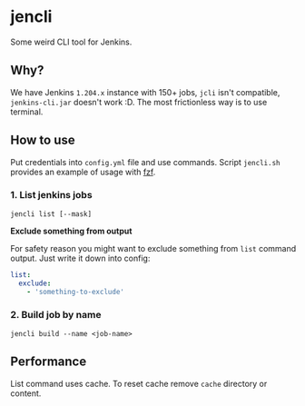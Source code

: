 # jencli

Some weird CLI tool for Jenkins.

## Why?

We have Jenkins `1.204.x` instance with 150+ jobs, `jcli` isn't compatible, `jenkins-cli.jar` doesn't work :D.
The most frictionless way is to use terminal.

## How to use

Put credentials into `config.yml` file and use commands. Script `jencli.sh` provides an example of usage 
with [fzf](https://github.com/junegunn/fzf).

### 1. List jenkins jobs

```shell
jencli list [--mask]
```

**Exclude something from output**

For safety reason you might want to exclude something from `list` command output. Just write it down into config:

```yaml
list:
  exclude:
    - 'something-to-exclude'
```


### 2. Build job by name

```shell
jencli build --name <job-name>
```

## Performance

List command uses cache. To reset cache remove `cache` directory or content.
